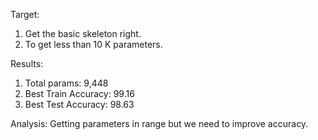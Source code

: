 Target:

1. Get the basic skeleton right.
2. To get less than 10 K parameters.

Results:

1. Total params: 9,448
2. Best Train Accuracy: 99.16
3. Best Test Accuracy: 98.63

Analysis: Getting parameters in range but we need to improve accuracy.
